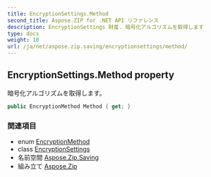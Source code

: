 ```yaml
---
title: EncryptionSettings.Method
second_title: Aspose.ZIP for .NET API リファレンス
description: EncryptionSettings 財産. 暗号化アルゴリズムを取得します
type: docs
weight: 10
url: /ja/net/aspose.zip.saving/encryptionsettings/method/
---
```

## EncryptionSettings.Method property

暗号化アルゴリズムを取得します。

```csharp
public EncryptionMethod Method { get; }
```

### 関連項目

* enum [EncryptionMethod](../../encryptionmethod/)
* class [EncryptionSettings](../)
* 名前空間 [Aspose.Zip.Saving](../../encryptionsettings/)
* 組み立て [Aspose.Zip](../../../)


